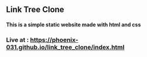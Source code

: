 ## Link Tree Clone
#### This is a simple static website made with html and css
### Live at : https://phoenix-031.github.io/link_tree_clone/index.html
